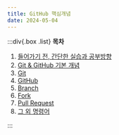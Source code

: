 ```yaml
---
title: GitHub 핵심개념
date: 2024-05-04
---
```


:::div{.box .list}
**목차**

1. [들어가기 전, 간단한 실습과 공부방향](/github/chapter02/02-1)
2. [Git & GitHub 기본 개념](/github/chapter02/02-2)
3. [Git](/github/chapter02/02-3)
4. [GitHub](/github/chapter02/02-4)
5. [Branch](/github/chapter02/02-5)
6. [Fork](/github/chapter02/02-6)
7. [Pull Request](/github/chapter02/02-7)
8. [그 외 명령어](/github/chapter02/02-8)

:::
